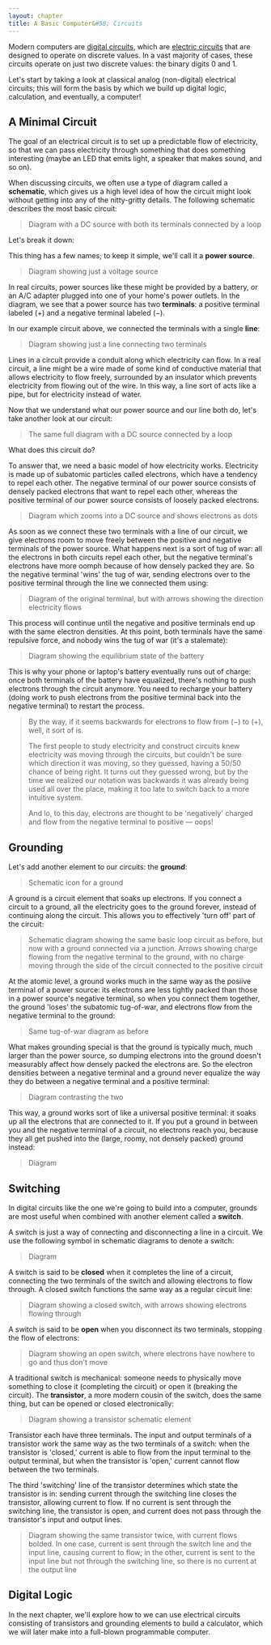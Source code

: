 ```yaml
---
layout: chapter
title: A Basic Computer&#58; Circuits
---
```


Modern computers are [digital circuits](https://en.wikipedia.org/wiki/Digital_electronics), which are [electric circuits](https://simple.wikipedia.org/wiki/Electrical_circuit) that are designed to operate on discrete values. In a vast majority of cases, these circuits operate on just two discrete values: the binary digits 0 and 1.

Let's start by taking a look at classical analog (non-digital) electrical circuits; this will form the basis by which we build up digital logic, calculation, and eventually, a computer!

## A Minimal Circuit

The goal of an electrical circuit is to set up a predictable flow of electricity, so that we can pass electricity through something that does something interesting (maybe an LED that emits light, a speaker that makes sound, and so on).

When discussing circuits, we often use a type of diagram called a **schematic**, which gives us a high level idea of how the circuit might look without getting into any of the nitty-gritty details. The following schematic describes the most basic circuit:

> Diagram with a DC source with both its terminals connected by a loop

Let's break it down:

This thing has a few names; to keep it simple, we'll call it a **power source**.

> Diagram showing just a voltage source

In real circuits, power sources like these might be provided by a battery, or an A/C adapter plugged into one of your home's power outlets. In the diagram, we see that a power source has two **terminals**: a positive terminal labeled $(+)$ and a negative terminal labeled $(-)$. 

In our example circuit above, we connected the terminals with a single **line**:

> Diagram showing just a line connecting two terminals

Lines in a circuit provide a conduit along which electricity can flow. In a real circuit, a line might be a wire made of some kind of conductive material that allows electricity to flow freely, surrounded by an insulator which prevents electricity from flowing out of the wire. In this way, a line sort of acts like a pipe, but for electricity instead of water.

Now that we understand what our power source and our line both do, let's take another look at our circuit:

> The same full diagram with a DC source connected by a loop

What does this circuit do?

To answer that, we need a basic model of how electricity works. Electricity is made up of subatomic particles called electrons, which have a tendency to repel each other. The negative terminal of our power source consists of densely packed electrons that want to repel each other, whereas the positive terminal of our power source consists of loosely packed electrons. 

> Diagram which zooms into a DC source and shows electrons as dots

As soon as we connect these two terminals with a line of our circuit, we give electrons room to move freely between the positive and negative terminals of the power source. What happens next is a sort of tug of war: all the electrons in both circuits repel each other, but the negative terminal's electrons have more oomph because of how densely packed they are. So the negative terminal 'wins' the tug of war, sending electrons over to the positive terminal through the line we connected them using:

> Diagram of the original terminal, but with arrows showing the direction electricity flows

This process will continue until the negative and positive terminals end up with the same electron densities. At this point, both terminals have the same repulsive force, and nobody wins the tug of war (it's a stalemate):

> Diagram showing the equilibrium state of the battery

This is why your phone or laptop's battery eventually runs out of charge: once both terminals of the battery have equalized, there's nothing to push electrons through the circuit anymore. You need to recharge your battery (doing work to push electrons from the positive terminal back into the negative terminal) to restart the process.

> By the way, if it seems backwards for electrons to flow from $(-)$ to $(+)$, well, it sort of is.
>
> The first people to study electricity and construct circuits knew electricity was moving through the circuits, but couldn't be sure which direction it was moving, so they guessed, having a 50/50 chance of being right. It turns out they guessed wrong, but by the time we realized our notation was backwards it was already being used all over the place, making it too late to switch back to a more intuitive system.
>
> And lo, to this day, electrons are thought to be 'negatively' charged and flow from the negative terminal to positive &mdash; oops!

## Grounding

Let's add another element to our circuits: the **ground**:

> Schematic icon for a ground

A ground is a circuit element that soaks up electrons. If you connect a circuit to a ground, all the electricity goes to the ground forever, instead of continuing along the circuit. This allows you to effectively 'turn off' part of the circuit:

> Schematic diagram showing the same basic loop circuit as before, but now with a ground connected via a junction. Arrows showing charge flowing from the negative terminal to the ground, with no charge moving through the side of the circuit connected to the positive circuit

At the atomic level, a ground works much in the same way as the posiive terminal of a power source: its electrons are less tightly packed than those in a power source's negative terminal, so when you connect them together, the ground 'loses' the subatomic tug-of-war, and electrons flow from the negative terminal to the ground:

> Same tug-of-war diagram as before

What makes grounding special is that the ground is typically much, much larger than the power source, so dumping electrons into the ground doesn't measurably affect how densely packed the electrons are. So the electron densities between a negative terminal and a ground never equalize the way they do between a negative terminal and a positive terminal:

> Diagram contrasting the two

This way, a ground works sort of like a universal positive terminal: it soaks up all the electrons that are connected to it. If you put a ground in between you and the negative terminal of a circuit, no electrons reach you, because they all get pushed into the (large, roomy, not densely packed) ground instead:

> Diagram

## Switching

In digital circuits like the one we're going to build into a computer, grounds are most useful when combined with another element called a **switch**.

A switch is just a way of connecting and disconnecting a line in a circuit. We use the following symbol in schematic diagrams to denote a switch:

> Diagram

A switch is said to be **closed** when it completes the line of a circuit, connecting the two terminals of the switch and allowing electrons to flow through. A closed switch functions the same way as a regular circuit line:

> Diagram showing a closed switch, with arrows showing electrons flowing through

A switch is said to be **open** when you disconnect its two terminals, stopping the flow of electrons:

> Diagram showing an open switch, where electrons have nowhere to go and thus don't move

A traditional switch is mechanical: someone needs to physically move something to close it (completing the circuit) or open it (breaking the circuit). The **transistor**, a more modern cousin of the switch, does the same thing, but can be opened or closed electronically:

> Diagram showing a transistor schematic element

Transistor each have three terminals. The input and output terminals of a transistor work the same way as the two terminals of a switch: when the transistor is 'closed,' current is able to flow from the input terminal to the output terminal, but when the transistor is 'open,' current cannot flow between the two terminals.

The third 'switching' line of the transistor determines which state the transistor is in: sending current through the switching line closes the transistor, allowing current to flow. If no current is sent through the switching line, the transistor is open, and current does not pass through the transistor's input and output lines. 

> Diagram showing the same transistor twice, with current flows bolded. In one case, current is sent through the switch line and the input line, causing current to flow; in the other, current is sent to the input line but not through the switching line, so there is no current at the output line

## Digital Logic

In the next chapter, we'll explore how to we can use electrical circuits consisting of transistors and grounding elements to build a calculator, which we will later make into a full-blown programmable computer.
